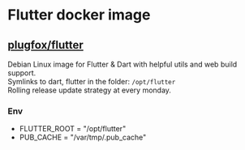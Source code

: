 # Flutter docker image  
  
## [plugfox/flutter](https://hub.docker.com/r/plugfox/flutter)  
  
Debian Linux image for Flutter & Dart with helpful utils and web build support.  
Symlinks to dart, flutter in the folder: `/opt/flutter`  
Rolling release update strategy at every monday.  
  
### Env  
 + FLUTTER_ROOT = "/opt/flutter"  
 + PUB_CACHE    = "/var/tmp/.pub_cache"  
  